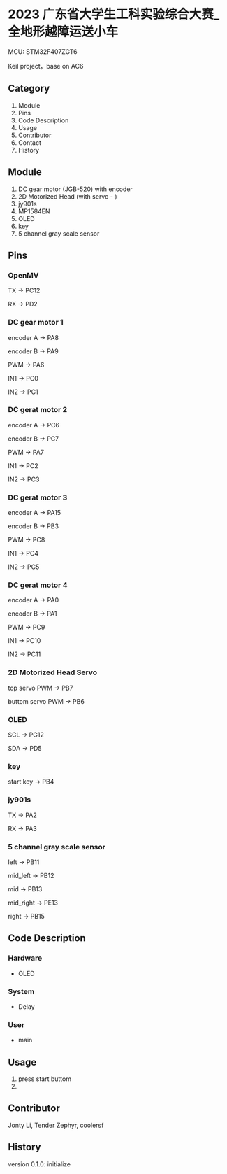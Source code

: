 # 2023 广东省大学生工科实验综合大赛\_全地形越障运送小车

MCU: STM32F407ZGT6

Keil project，base on AC6

## Category

1. Module
2. Pins
3. Code Description
4. Usage
5. Contributor
6. Contact
7. History

## Module

1. DC gear motor (JGB-520) with encoder
2. 2D Motorized Head (with servo - )
3. jy901s
4. MP1584EN
5. OLED
6. key
7. 5 channel gray scale sensor

## Pins

### OpenMV

TX -> PC12

RX -> PD2

### DC gear motor 1

encoder A -> PA8

encoder B -> PA9

PWM -> PA6

IN1 -> PC0

IN2 -> PC1

### DC gerat motor 2

encoder A -> PC6

encoder B -> PC7

PWM -> PA7

IN1 -> PC2

IN2 -> PC3

### DC gerat motor 3

encoder A -> PA15

encoder B -> PB3

PWM -> PC8

IN1 -> PC4

IN2 -> PC5

### DC gerat motor 4

encoder A -> PA0

encoder B -> PA1

PWM -> PC9

IN1 -> PC10

IN2 -> PC11

### 2D Motorized Head Servo

top servo PWM -> PB7

buttom servo PWM -> PB6

### OLED

SCL -> PG12

SDA -> PD5

### key

start key -> PB4

### jy901s

TX -> PA2

RX -> PA3

### 5 channel gray scale sensor

left -> PB11

mid_left -> PB12

mid -> PB13

mid_right -> PE13

right -> PB15

## Code Description

### Hardware

-   OLED

### System

-   Delay

### User

-   main

## Usage

1. press start buttom
2.

## Contributor

Jonty Li, Tender Zephyr, coolersf

## History

version 0.1.0: initialize
